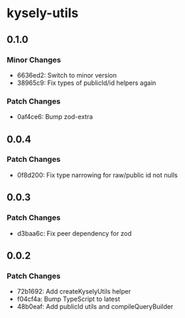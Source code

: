 # kysely-utils

## 0.1.0

### Minor Changes

- 6636ed2: Switch to minor version
- 38965c9: Fix types of publicId/id helpers again

### Patch Changes

- 0af4ce6: Bump zod-extra

## 0.0.4

### Patch Changes

- 0f8d200: Fix type narrowing for raw/public id not nulls

## 0.0.3

### Patch Changes

- d3baa6c: Fix peer dependency for zod

## 0.0.2

### Patch Changes

- 72b1692: Add createKyselyUtils helper
- f04cf4a: Bump TypeScript to latest
- 48b0eaf: Add publicId utils and compileQueryBuilder
